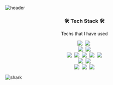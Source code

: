 ![header](https://capsule-render.vercel.app/api?type=venom&height=220&text=Jinsoo%20Choi&fontSize=60&color=0:e05843,100:e0901f&fontColor=964B00)

<!-- Tech Stack -->
<h3 align="center">🛠 Tech Stack 🛠</h3>
<p align="center"> Techs that I have used </p>
<p align="center">
  <img src="https://img.shields.io/badge/Python-3670A0?logo=python&logoColor=ffffff"/>&nbsp 
  <img src="https://img.shields.io/badge/Java-ED8B00?logo=openjdk&logoColor=white"/>&nbsp 
  <br>
  <img src="https://img.shields.io/badge/HTML-E34F26?logo=html5&logoColor=white"/>&nbsp 
  <img src="https://img.shields.io/badge/CSS-1572B6?logo=css3&logoColor=white"/>
  <br>
  <img src="https://img.shields.io/badge/JavaScript-323330?logo=javascript&logoColor=F7DF1E"/>&nbsp
  <img src="https://img.shields.io/badge/TypeScript-%23007ACC?logo=typescript&logoColor=white"/>&nbsp
  <img src="https://img.shields.io/badge/nodejs-6DA55F?logo=node.js&logoColor=white"/>&nbsp
  <img src="https://img.shields.io/badge/express-FFFFFF?logo=express&logoColor=000000"/>&nbsp
  <img src="https://img.shields.io/badge/nestjs-%23E0234E?logo=nestjs&logoColor=white"/>
  <br>
  <img src="https://img.shields.io/badge/MongoDB-4EA94B?logo=mongodb&logoColor=white"/>&nbsp 
  <img src="https://img.shields.io/badge/MySQL-005C84?logo=mysql&logoColor=white"/>
  <br>
  <img src="https://img.shields.io/badge/Github%20Actions-%232671E5?logo=githubactions&logoColor=white" />&nbsp
  <img src="https://img.shields.io/badge/Docker-%230db7ed?logo=docker&logoColor=white"/>&nbsp
  <img src="https://img.shields.io/badge/Nginx-%23009639?logo=nginx&logoColor=white"/>
</p>



![shark](https://capsule-render.vercel.app/api?type=shark&color=gradient&height=140&section=footer)

